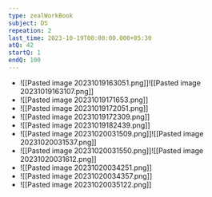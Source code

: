 ```yaml
---
type: zealWorkBook
subject: DS
repeation: 2
last_time: 2023-10-19T00:00:00.000+05:30
atQ: 42
startQ: 1
endQ: 100
---
```

- ![[Pasted image 20231019163051.png]]![[Pasted image 20231019163107.png]]
- ![[Pasted image 20231019171653.png]]
- ![[Pasted image 20231019172051.png]]
- ![[Pasted image 20231019172309.png]]
- ![[Pasted image 20231019182439.png]]
- ![[Pasted image 20231020031509.png]]![[Pasted image 20231020031537.png]]
- ![[Pasted image 20231020031550.png]]![[Pasted image 20231020031612.png]]
- ![[Pasted image 20231020034251.png]]
- ![[Pasted image 20231020034357.png]]
- ![[Pasted image 20231020035122.png]]